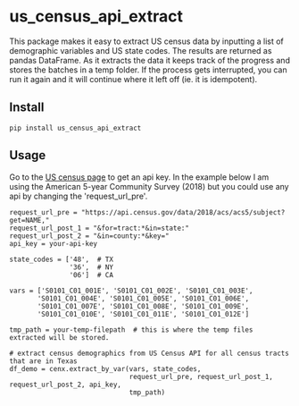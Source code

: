 # us_census_api_extract
This package makes it easy to extract US census data by inputting a list of demographic variables and US state codes.  The results are returned as pandas DataFrame.  As it extracts the data it keeps track of the progress and stores the batches in a temp folder.  If the process gets interrupted, you can run it again and it will continue where it left off (ie. it is idempotent). 

## Install

```
pip install us_census_api_extract
```

## Usage 

Go to the [US census page](https://www.census.gov/data/developers/data-sets.html) to get an api key.  In the example below I am using the American 5-year Community Survey (2018) but you could use any api by changing the 'request_url_pre'. 
```
request_url_pre = "https://api.census.gov/data/2018/acs/acs5/subject?get=NAME,"
request_url_post_1 = "&for=tract:*&in=state:"
request_url_post_2 = "&in=county:*&key="
api_key = your-api-key

state_codes = ['48',  # TX
               '36',  # NY
               '06']  # CA

vars = ['S0101_C01_001E', 'S0101_C01_002E', 'S0101_C01_003E',
       'S0101_C01_004E', 'S0101_C01_005E', 'S0101_C01_006E',
       'S0101_C01_007E', 'S0101_C01_008E', 'S0101_C01_009E',
       'S0101_C01_010E', 'S0101_C01_011E', 'S0101_C01_012E']

tmp_path = your-temp-filepath  # this is where the temp files extracted will be stored.

# extract census demographics from US Census API for all census tracts that are in Texas
df_demo = cenx.extract_by_var(vars, state_codes,
                              request_url_pre, request_url_post_1, request_url_post_2, api_key, 
                              tmp_path)
```